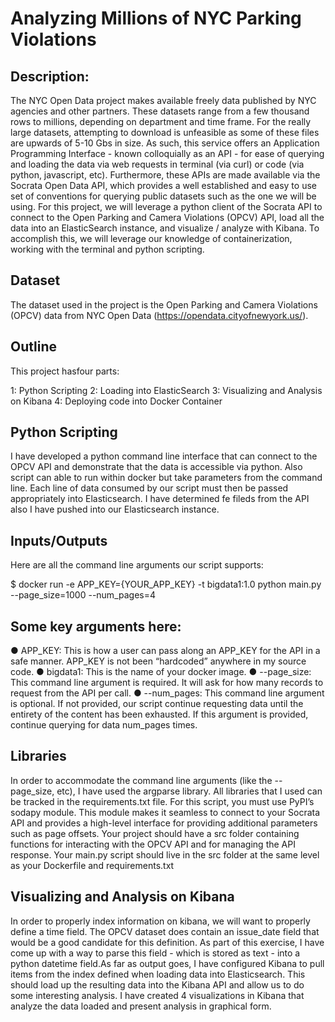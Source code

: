 # Analyzing Millions of NYC Parking Violations

## Description:

The NYC Open Data project makes available freely data published by NYC agencies and other partners. These datasets range from a few thousand rows to millions, depending on department and time frame. For the really large datasets, attempting to download is unfeasible as some of these files are upwards of 5-10 Gbs in size. As such, this service offers an Application Programming Interface - known colloquially as an API - for ease of querying and loading the data via web requests in terminal (via curl) or code (via python, javascript, etc). Furthermore, these APIs are made available via the Socrata Open Data API, which provides a well established and easy to use set of conventions for querying public datasets such as the one we will be using. For this project, we will leverage a python client of the Socrata API to connect to the Open Parking and Camera Violations (OPCV) API, load all the data into an ElasticSearch instance, and visualize / analyze with Kibana. To accomplish this, we will leverage our knowledge of containerization, working with the terminal and python scripting. 

## Dataset
The dataset used in the project is the Open Parking and Camera Violations (OPCV) data from NYC Open Data (https://opendata.cityofnewyork.us/).

## Outline
This project hasfour parts:

1:  Python Scripting
2:  Loading into ElasticSearch
3:  Visualizing and Analysis on Kibana
4:  Deploying code into Docker Container

## Python Scripting
I have developed a python command line interface that can connect to the OPCV API and demonstrate that the data is accessible via python.
Also script can able to run within docker but take parameters from the command line. Each line of data consumed by our script must then be passed appropriately into Elasticsearch.
I have determined fe fileds from the API also I have pushed into our Elasticsearch instance.

## Inputs/Outputs
Here are all the command line arguments our script supports:

$ docker run -e APP_KEY={YOUR_APP_KEY} -t bigdata1:1.0 python main.py --page_size=1000 --num_pages=4

## Some key arguments here:
●	APP_KEY: This is how a user can pass along an APP_KEY for the API in a safe manner. APP_KEY is not been “hardcoded” anywhere in my source code.
●	bigdata1: This is the name of your docker image. 
●	--page_size: This command line argument is required. It will ask for how many records to request from the API per call.
●	--num_pages: This command line argument is optional. If not provided, our script continue requesting data until the entirety of the content has been exhausted. If this argument is provided, continue querying for data num_pages times.


## Libraries

In order to accommodate the command line arguments (like the --page_size, etc), I have used the argparse library. 
All libraries that I used can be tracked in the requirements.txt file.
For this script, you must use PyPI’s sodapy module. This module makes it seamless to connect to your Socrata API and provides a high-level interface for providing additional parameters such as page offsets.
Your project should have a src folder containing functions for interacting with the OPCV API and for managing the API response. Your main.py script should live in the src folder at the same level as your Dockerfile and requirements.txt

## Visualizing and Analysis on Kibana

In order to properly index information on kibana, we will want to properly define a time field. The OPCV dataset does contain an issue_date  field that would be a good candidate for this definition. As part of this exercise, I have come up with a way to parse this field - which is stored as text - into a python datetime field.As far as output goes, I have configured Kibana to pull items from the index defined when loading data into Elasticsearch. This should load up the resulting data into the Kibana API and allow us to do some interesting analysis. I have created 4 visualizations in Kibana that analyze the data loaded and present analysis in graphical form. 


